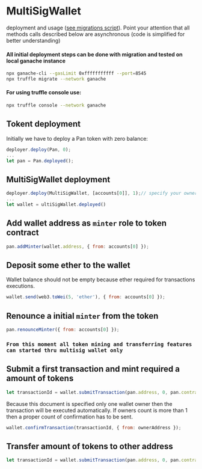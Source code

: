 # MultiSigWallet
deployment and usage ([see migrations script](../migrations/2_core_migration.js)). Point your attention that all methods calls described below are asynchronous (code is simplified for better understanding)

#### All initial deployment steps can be done with migration and tested on local ganache instance

```sh
npx ganache-cli --gasLimit 0xfffffffffff --port=8545
npx truffle migrate --network ganache
```

#### For using truffle console use:

```sh
npx truffle console --network ganache
```

## Tokent deployment
Initially we have to deploy a Pan token with zero balance:
```js
deployer.deploy(Pan, 0);
...
let pan = Pan.deployed();
```

## MultiSigWallet deployment

```js
deployer.deploy(MultiSigWallet, [accounts[0]], 1);// specify your owners list and `required` value
...
let wallet = ultiSigWallet.deployed()
```

## Add wallet address as `minter` role to token contract

```js
pan.addMinter(wallet.address, { from: accounts[0] });
```

## Deposit some ether to the wallet
Wallet balance should not be empty because ether required for transactions executions.  

```js
wallet.send(web3.toWei(5, 'ether'), { from: accounts[0] });
```

## Renounce a initial `minter` from  the token

```js
pan.renounceMinter({ from: accounts[0] });
```

### `From this moment all token mining and transferring features can started thru multisig wallet only`


## Submit a first transaction and mint required a amount of tokens

```js
let transactionId = wallet.submitTransaction(pan.address, 0, pan.contract.mint.getData(wallet.address, 5000000), { from: accounts[0] });
```

Because this document is specified only one wallet owner then the transaction will be executed automatically. If owners count is more than 1 then a proper count of confirmation has to be sent.

```js
wallet.confirmTransaction(transactionId, { from: ownerAddress });
```

## Transfer amount of tokens to other address

```js
let transactionId = wallet.submitTransaction(pan.address, 0, pan.contract.transfer.getData(recipientAddress, 300), {from: wallet.address});
```
